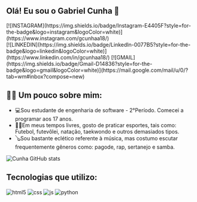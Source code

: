 <div><h2>Olá! Eu sou o Gabriel Cunha 👋</h2></div>

<div target: _blank>[![INSTAGRAM](https://img.shields.io/badge/Instagram-E4405F?style=for-the-badge&logo=instagram&logoColor=white)](https://www.instagram.com/gcunhaa18/) <div/>
[![LINKEDIN](https://img.shields.io/badge/LinkedIn-0077B5?style=for-the-badge&logo=linkedin&logoColor=white)](https://www.linkedin.com/in/gcunhaa18/)
[![GMAIL](https://img.shields.io/badge/Gmail-D14836?style=for-the-badge&logo=gmail&logoColor=white)](https://mail.google.com/mail/u/0/?tab=wm#inbox?compose=new)


<div><h2>🙋‍♂️ Um pouco sobre mim:</h2></div>
<ul>
<li>💻Sou estudante de engenharia de software - 2°Período. Comecei a programar aos 17 anos.</li>
<li>🏃‍♂️Em meus tempos livres, gosto de praticar esportes, tais como: Futebol, futevôlei, natação, taekwondo e outros demasiados tipos.</li>
<li>🪕Sou bastante eclético referente à música, mas costumo escutar frequentemente gêneros como: pagode, rap, sertanejo e samba.</li>
</ul>

![Cunha GitHub stats](https://github-readme-stats.vercel.app/api?username=cunhatalisca&show_icons=true&theme=dracula&count_private=true)

## Tecnologias que utilizo:

<div style="display: inline_block">
  <img align="center" alt="html5" src="https://img.shields.io/badge/HTML5-E34F26?style=for-the-badge&logo=html5&logoColor=white" />
  <img align="center" alt="css" src="https://img.shields.io/badge/CSS3-1572B6?style=for-the-badge&logo=css3&logoColor=white" />
  <img align="center" alt="js" src="https://img.shields.io/badge/JavaScript-F7DF1E?style=for-the-badge&logo=javascript&logoColor=black" />
  <img align="center" alt="python" src="https://img.shields.io/badge/Python-14354C?style=for-the-badge&logo=python&logoColor=white" />
</div><br/>
